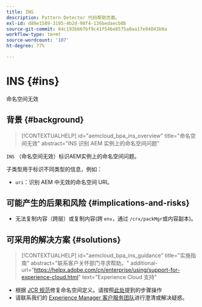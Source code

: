 ```yaml
---
title: INS
description: Pattern Detector 代码帮助页面。
exl-id: d89e1589-3195-4b2d-98f4-136bedaecb0b
source-git-commit: 84c193b66fbf9c41f546e8575a0aa17e94043b9a
workflow-type: tm+mt
source-wordcount: '107'
ht-degree: 77%

---
```


# INS {#ins}

命名空间无效

## 背景 {#background}

>[!CONTEXTUALHELP]
>id="aemcloud_bpa_ins_overview"
>title="命名空间无效"
>abstract="INS 识别 AEM 实例上的命名空间问题"

`INS`  （命名空间无效）标识AEM实例上的命名空间问题。

子类型用于标识不同类型的信息，例如：

* `uri`：识别 AEM 中无效的命名空间 URI。

## 可能产生的后果和风险 {#implications-and-risks}

* 无法复制内容（跨层）或复制内容(跨 `env`，通过 `/crx/packMgr`或内容副本)。

## 可采用的解决方案 {#solutions}

>[!CONTEXTUALHELP]
>id="aemcloud_bpa_ins_guidance"
>title="实施指南"
>abstract="联系客户关怀部门寻求帮助。"
>additional-url="https://helpx.adobe.com/cn/enterprise/using/support-for-experience-cloud.html" text="Experience Cloud 支持"

* 根据 [JCR 规范](https://developer.adobe.com/experience-manager/reference-materials/spec/jcr/1.0/4.5_Namespaces.html)修复命名空间定义。请按照[此处](https://experienceleaguecommunities.adobe.com/t5/adobe-experience-manager/how-can-i-delete-a-namespace-created-in-crx/td-p/225163)提到的步骤操作
* 请联系我们的 [Experience Manager 客户服务团队](https://helpx.adobe.com/cn/enterprise/using/support-for-experience-cloud.html)进行澄清或解决疑惑。
